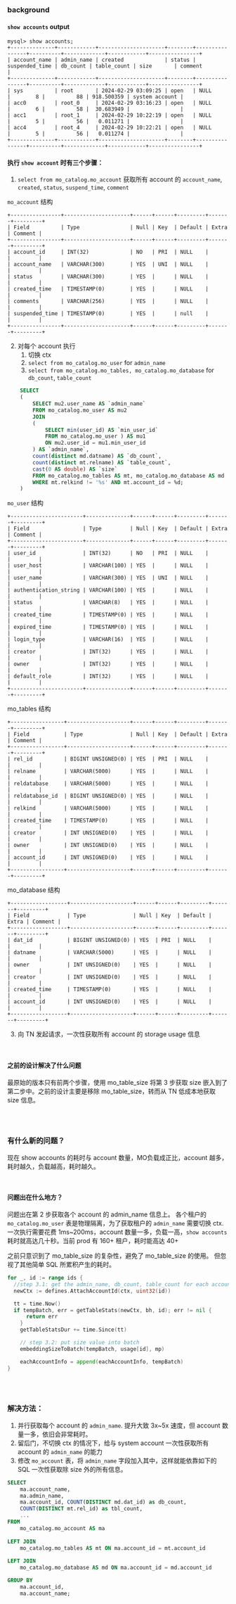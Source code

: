 ### background

#### `show accounts` output
```
mysql> show accounts;
+--------------+------------+---------------------+--------+----------------+----------+-------------+------------+----------------+
| account_name | admin_name | created             | status | suspended_time | db_count | table_count | size       | comment        |
+--------------+------------+---------------------+--------+----------------+----------+-------------+------------+----------------+
| sys          | root       | 2024-02-29 03:09:25 | open   | NULL           |        8 |          88 | 918.500359 | system account |
| acc0         | root_0     | 2024-02-29 03:16:23 | open   | NULL           |        6 |          58 |  30.683949 |                |
| acc1         | root_1     | 2024-02-29 10:22:19 | open   | NULL           |        5 |          56 |   0.011271 |                |
| acc4         | root_4     | 2024-02-29 10:22:21 | open   | NULL           |        5 |          56 |   0.011274 |                |
+--------------+------------+---------------------+--------+----------------+----------+-------------+------------+----------------+
```
  
#### 执行 `show account` 时有三个步骤：
1. `select from mo_catalog.mo_account` 获取所有 account 的 `account_name`, `created`, `status`, `suspend_time`, `comment`

`mo_account` 结构
```
+----------------+---------------------+------+------+---------+-------+---------+
| Field          | Type                | Null | Key  | Default | Extra | Comment |
+----------------+---------------------+------+------+---------+-------+---------+
| account_id     | INT(32)             | NO   | PRI  | NULL    |       |         |
| account_name   | VARCHAR(300)        | YES  | UNI  | NULL    |       |         |
| status         | VARCHAR(300)        | YES  |      | NULL    |       |         |
| created_time   | TIMESTAMP(0)        | YES  |      | NULL    |       |         |
| comments       | VARCHAR(256)        | YES  |      | NULL    |       |         |
| suspended_time | TIMESTAMP(0)        | YES  |      | null    |       |         |
+----------------+---------------------+------+------+---------+-------+---------+
```

2. 对每个 account 执行
	1. 切换 ctx
	2. ``select from mo_catalog.mo_user`` for `admin_name`
	3. `select from mo_catalog.mo_tables, mo_catalog.mo_database` for `db_count`, `table_count`
```sql
	SELECT 
    ( 
		SELECT mu2.user_name AS `admin_name`
	    FROM mo_catalog.mo_user AS mu2
	    JOIN 
	    (
			SELECT min(user_id) AS `min_user_id`
		    FROM mo_catalog.mo_user ) AS mu1
		    ON mu2.user_id = mu1.min_user_id 
		) AS `admin_name`, 
        count(distinct md.datname) AS `db_count`, 
        count(distinct mt.relname) AS `table_count`, 
        cast(0 AS double) AS `size`
	    FROM mo_catalog.mo_tables AS mt, mo_catalog.mo_database AS md
	    WHERE mt.relkind != '%s' AND mt.account_id = %d;
	)
```


`mo_user` 结构
```
+-----------------------+--------------+------+------+---------+-------+---------+
| Field                 | Type         | Null | Key  | Default | Extra | Comment |
+-----------------------+--------------+------+------+---------+-------+---------+
| user_id               | INT(32)      | NO   | PRI  | NULL    |       |         |
| user_host             | VARCHAR(100) | YES  |      | NULL    |       |         |
| user_name             | VARCHAR(300) | YES  | UNI  | NULL    |       |         |
| authentication_string | VARCHAR(100) | YES  |      | NULL    |       |         |
| status                | VARCHAR(8)   | YES  |      | NULL    |       |         |
| created_time          | TIMESTAMP(0) | YES  |      | NULL    |       |         |
| expired_time          | TIMESTAMP(0) | YES  |      | NULL    |       |         |
| login_type            | VARCHAR(16)  | YES  |      | NULL    |       |         |
| creator               | INT(32)      | YES  |      | NULL    |       |         |
| owner                 | INT(32)      | YES  |      | NULL    |       |         |
| default_role          | INT(32)      | YES  |      | NULL    |       |         |
+-----------------------+--------------+------+------+---------+-------+---------+
```

mo_tables 结构
```
+-----------------+--------------------+------+------+---------+-------+---------+
| Field           | Type               | Null | Key  | Default | Extra | Comment |
+-----------------+--------------------+------+------+---------+-------+---------+
| rel_id          | BIGINT UNSIGNED(0) | YES  | PRI  | NULL    |       |         |
| relname         | VARCHAR(5000)      | YES  |      | NULL    |       |         |
| reldatabase     | VARCHAR(5000)      | YES  |      | NULL    |       |         |
| reldatabase_id  | BIGINT UNSIGNED(0) | YES  |      | NULL    |       |         |
| relkind         | VARCHAR(5000)      | YES  |      | NULL    |       |         |
| created_time    | TIMESTAMP(0)       | YES  |      | NULL    |       |         |
| creator         | INT UNSIGNED(0)    | YES  |      | NULL    |       |         |
| owner           | INT UNSIGNED(0)    | YES  |      | NULL    |       |         |
| account_id      | INT UNSIGNED(0)    | YES  |      | NULL    |       |         |
+-----------------+--------------------+------+------+---------+-------+---------+
```

mo_database 结构
```
+------------------+--------------------+------+------+---------+-------+---------+
| Field            | Type               | Null | Key  | Default | Extra | Comment |
+------------------+--------------------+------+------+---------+-------+---------+
| dat_id           | BIGINT UNSIGNED(0) | YES  | PRI  | NULL    |       |         |
| datname          | VARCHAR(5000)      | YES  |      | NULL    |       |         |
| owner            | INT UNSIGNED(0)    | YES  |      | NULL    |       |         |
| creator          | INT UNSIGNED(0)    | YES  |      | NULL    |       |         |
| created_time     | TIMESTAMP(0)       | YES  |      | NULL    |       |         |
| account_id       | INT UNSIGNED(0)    | YES  |      | NULL    |       |         |
+------------------+--------------------+------+------+---------+-------+---------+
```


3. 向 TN 发起请求，一次性获取所有 account 的 storage usage 信息

<br> 

#### 之前的设计解决了什么问题
最原始的版本只有前两个步骤，使用 mo_table_size 将第 3 步获取 size 嵌入到了第二步中。之前的设计主要是移除 mo_table_size，转而从 TN 低成本地获取 size 信息。


<br>
<br>


### 有什么新的问题？
现在 show accounts 的耗时与 account 数量，MO负载成正比，account 越多，耗时越久，负载越高，耗时越久。

<br>

#### 问题出在什么地方？
问题出在第 2 步获取各个 account 的 admin_name 信息上。
各个租户的 `mo_catalog.mo_user` 表是物理隔离，为了获取租户的 `admin_name` 需要切换 ctx. 一次执行需要花费 1ms~200ms，account 数量一多，负载一高，`show accounts` 耗时就高达几十秒。当前 prod 有 160+ 租户，耗时能高达 40+

之前只意识到了 mo_table_size 的复杂性，避免了 mo_table_size 的使用。
但忽视了其他简单 SQL 所累积产生的耗时。


```go
for _, id := range ids {
  //step 3.1: get the admin_name, db_count, table_count for each account
  newCtx := defines.AttachAccountId(ctx, uint32(id))

  tt = time.Now()
  if tempBatch, err = getTableStats(newCtx, bh, id); err != nil {
	  return err
	}
	getTableStatsDur += time.Since(tt)

	// step 3.2: put size value into batch
	embeddingSizeToBatch(tempBatch, usage[id], mp)

	eachAccountInfo = append(eachAccountInfo, tempBatch)
}
```

<br>
<br>

### 解决方法：
1. 并行获取每个 account 的 `admin_name`. 提升大致 3x~5x 速度，但 account 数量一多，依旧会非常耗时。 
2. 留后门，不切换 ctx 的情况下，给与 system account 一次性获取所有 account 的  `admin_name` 的能力
3. 修改 `mo_account` 表，将 `admin_name` 字段加入其中，这样就能依靠如下的 SQL 一次性获取除 size 外的所有信息。

```sql
SELECT 
	ma.account_name, 
	ma.admin_name,
	ma.account_id, COUNT(DISTINCT md.dat_id) as db_count, 
	COUNT(DISTINCT mt.rel_id) as tbl_count,
	...
FROM 
	mo_catalog.mo_account AS ma
	
LEFT JOIN 
	mo_catalog.mo_tables AS mt ON ma.account_id = mt.account_id
	
LEFT JOIN 
	mo_catalog.mo_database AS md ON ma.account_id = md.account_id

GROUP BY 
	ma.account_id, 
	ma.account_name;
```

